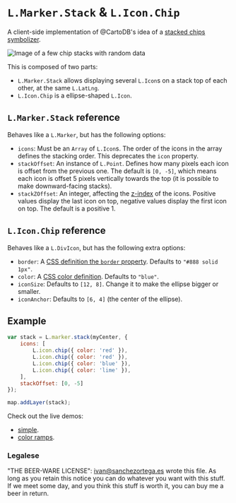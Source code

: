 # `L.Marker.Stack` & `L.Icon.Chip`

A client-side implementation of @CartoDB's idea of a [stacked chips symbolizer](http://blog.cartodb.com/stacking-chips-a-map-hack/).

![Image of a few chip stacks with random data](http://ivansanchez.github.io/Leaflet.Marker.Stack/chips.png)

This is composed of two parts:
* `L.Marker.Stack` allows displaying several `L.Icon`s on a stack top of each other, at the same `L.LatLng`.
* `L.Icon.Chip` is a ellipse-shaped `L.Icon`.


## `L.Marker.Stack` reference

Behaves like a `L.Marker`, but has the following options:

* `icons`: Must be an `Array` of `L.Icon`s. The order of the icons in the array defines the stacking order. This deprecates the `icon` property.
* `stackOffset`: An instance of `L.Point`. Defines how many pixels each icon is offset from the previous one. The default is `[0, -5]`, which means each icon is offset 5 pixels vertically towards the top (it is possible to make downward-facing stacks).
* `stackZOffset`: An integer, affecting the [z-index](https://developer.mozilla.org/en-US/docs/Web/CSS/CSS_Positioning/Understanding_z_index) of the icons. Positive values display the last icon on top, negative values display the first icon on top. The default is a positive 1.



## `L.Icon.Chip` reference

Behaves like a `L.DivIcon`, but has the following extra options:

* `border`: A [CSS definition the `border` property](https://developer.mozilla.org/docs/Web/CSS/border). Defaults to `"#888 solid 1px"`.
* `color`: A [CSS color definition](https://developer.mozilla.org/en-US/docs/Web/CSS/color_value). Defaults to `"blue"`.
* `iconSize`: Defaults to `[12, 8]`. Change it to make the ellipse bigger or smaller.
* `iconAnchor`: Defaults to `[6, 4]` (the center of the ellipse).


## Example

```js
var stack = L.marker.stack(myCenter, {
	icons: [
		L.icon.chip({ color: 'red' }),
		L.icon.chip({ color: 'red' }),
		L.icon.chip({ color: 'blue' }),
		L.icon.chip({ color: 'lime' }),
	],
	stackOffset: [0, -5]
});

map.addLayer(stack);
```

Check out the live demos:
- [simple](http://ivansanchez.github.io/Leaflet.Marker.Stack/demos/simple.html).
- [color ramps](http://ivansanchez.github.io/Leaflet.Marker.Stack/demos/color_ramps.html).



### Legalese

"THE BEER-WARE LICENSE":
<ivan@sanchezortega.es> wrote this file. As long as you retain this notice you
can do whatever you want with this stuff. If we meet some day, and you think
this stuff is worth it, you can buy me a beer in return.
